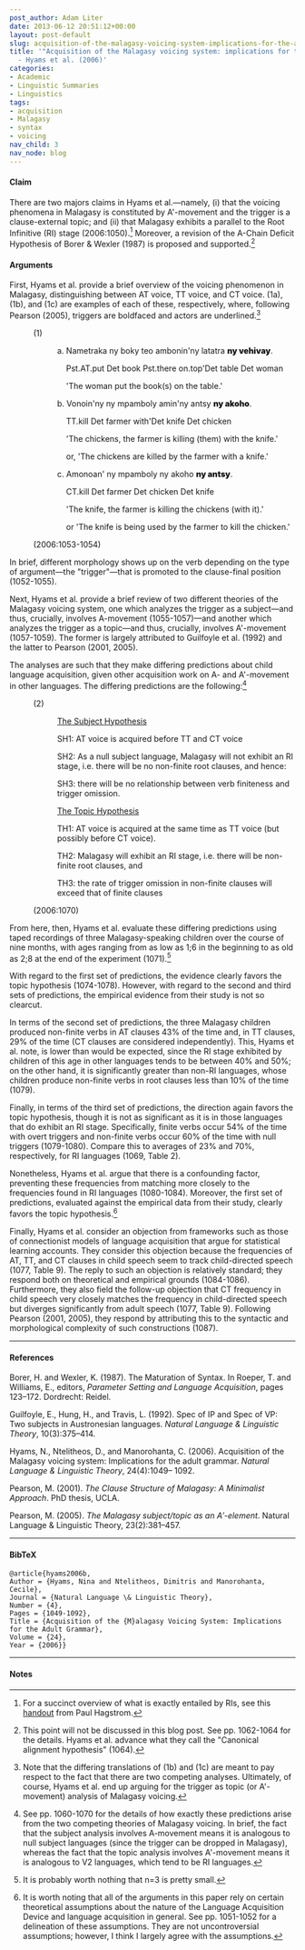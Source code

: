 ```yaml
---
post_author: Adam Liter
date: 2013-06-12 20:51:12+00:00
layout: post-default
slug: acquisition-of-the-malagasy-voicing-system-implications-for-the-adult-grammar-hyams-et-al-2006
title: '"Acquisition of the Malagasy voicing system: implications for the adult grammar"
  - Hyams et al. (2006)'
categories:
- Academic
- Linguistic Summaries
- Linguistics
tags:
- acquisition
- Malagasy
- syntax
- voicing
nav_child: 3
nav_node: blog
---
```


#### Claim

There are two majors claims in Hyams et al.&mdash;namely, (i) that the voicing phenomena in Malagasy is constituted by A'-movement and the trigger is a clause-external topic; and (ii) that Malagasy exhibits a parallel to the Root Infinitive (RI) stage (2006:1050).[^1] Moreover, a revision of the A-Chain Deficit Hypothesis of Borer & Wexler (1987) is proposed and supported.[^2]

#### Arguments

First, Hyams et al. provide a brief overview of the voicing phenomenon in Malagasy, distinguishing between AT voice, TT voice, and CT voice. (1a), (1b), and (1c) are examples of each of these, respectively, where, following Pearson (2005), triggers are boldfaced and actors are underlined.[^3]

<p style="margin-left:3em">(1)</p>
<p style="margin-left:6em">a. Nametraka  ny    boky   teo            ambonin'ny  latatra <span style="font-weight:900;">ny    vehivay</span>.</p>
<p style="margin-left:6em">&nbsp;&nbsp;&nbsp;&nbsp;Pst.AT.put   Det  book   Pst.there on.top'Det    table    Det woman</p>
<p style="margin-left:6em">&nbsp;&nbsp;&nbsp;&nbsp;'The woman put the book(s) on the table.'</p>
<p style="margin-left:6em">b. Vonoin'ny ny    mpamboly amin'ny  antsy <span style="font-weight:900;">ny    akoho</span>.</p>
<p style="margin-left:6em">&nbsp;&nbsp;&nbsp;&nbsp;TT.kill         Det farmer         with'Det knife  Det chicken</p>
<p style="margin-left:6em">&nbsp;&nbsp;&nbsp;&nbsp;'The chickens, the farmer is killing (them) with the knife.'</p>
<p style="margin-left:6em">&nbsp;&nbsp;&nbsp;&nbsp;or, 'The chickens are killed by the farmer with a knife.'</p>
<p style="margin-left:6em">c. Amonoan' ny     mpamboly ny    akoho     <span style="font-weight:900;">ny   antsy</span>.</p>
<p style="margin-left:6em">&nbsp;&nbsp;&nbsp;&nbsp;CT.kill         Det  farmer         Det  chicken  Det knife</p>
<p style="margin-left:6em">&nbsp;&nbsp;&nbsp;&nbsp;'The knife, the farmer is killing the chickens (with it).'</p>
<p style="margin-left:6em">&nbsp;&nbsp;&nbsp;&nbsp;or 'The knife is being used by the farmer to kill the chicken.'</p>
<p style="margin-left:3em">(2006:1053-1054)</p>

In brief, different morphology shows up on the verb depending on the type of argument&mdash;the "trigger"&mdash;that is promoted to the clause-final position (1052-1055).

Next, Hyams et al. provide a brief review of two different theories of the Malagasy voicing system, one which analyzes the trigger as a subject&mdash;and thus, crucially, involves A-movement (1055-1057)&mdash;and another which analyzes the trigger as a topic&mdash;and thus, crucially, involves A'-movement (1057-1059). The former is largely attributed to Guilfoyle et al. (1992) and the latter to Pearson (2001, 2005).

The analyses are such that they make differing predictions about child language acquisition, given other acquisition work on A- and A'-movement in other languages. The differing predictions are the following:[^4]

<p style="margin-left:3em">(2)</p>
<p style="margin-left:6em"><u>The Subject Hypothesis</u></p>
<p style="margin-left:6em">SH1: AT voice is acquired before TT and CT voice</p>
<p style="margin-left:6em">SH2: As a null subject language, Malagasy will not exhibit an RI stage, i.e. there will be no non-finite root clauses, and hence:</p>
<p style="margin-left:6em">SH3: there will be no relationship between verb finiteness and trigger omission.</p>
<p style="margin-left:6em"><u>The Topic Hypothesis</u></p>
<p style="margin-left:6em">TH1: AT voice is acquired at the same time as TT voice (but possibly before CT voice).</p>
<p style="margin-left:6em">TH2: Malagasy will exhibit an RI stage, i.e. there will be non-finite root clauses, and</p>
<p style="margin-left:6em">TH3: the rate of trigger omission in non-finite clauses will exceed that of finite clauses</p>
<p style="margin-left:3em">(2006:1070)</p>

From here, then, Hyams et al. evaluate these differing predictions using taped recordings of three Malagasy-speaking children over the course of nine months, with ages ranging from as low as 1;6 in the beginning to as old as 2;8 at the end of the experiment (1071).[^5]

With regard to the first set of predictions, the evidence clearly favors the topic hypothesis (1074-1078). However, with regard to the second and third sets of predictions, the empirical evidence from their study is not so clearcut.

In terms of the second set of predictions, the three Malagasy children produced non-finite verbs in AT clauses 43% of the time and, in TT clauses, 29% of the time (CT clauses are considered independently). This, Hyams et al. note, is lower than would be expected, since the RI stage exhibited by children of this age in other languages tends to be between 40% and 50%; on the other hand, it is significantly greater than non-RI languages, whose children produce non-finite verbs in root clauses less than 10% of the time (1079).

Finally, in terms of the third set of predictions, the direction again favors the topic hypothesis, though it is not as significant as it is in those languages that do exhibit an RI stage. Specifically, finite verbs occur 54% of the time with overt triggers and non-finite verbs occur 60% of the time with null triggers (1079-1080). Compare this to averages of 23% and 70%, respectively, for RI languages (1069, Table 2).

Nonetheless, Hyams et al. argue that there is a confounding factor, preventing these frequencies from matching more closely to the frequencies found in RI languages (1080-1084). Moreover, the first set of predictions, evaluated against the empirical data from their study, clearly favors the topic hypothesis.[^6]

Finally, Hyams et al. consider an objection from frameworks such as those of connectionist models of language acquisition that argue for statistical learning accounts. They consider this objection because the frequencies of AT, TT, and CT clauses in child speech seem to track child-directed speech (1077, Table 9). The reply to such an objection is relatively standard; they respond both on theoretical and empirical grounds (1084-1086). Furthermore, they also field the follow-up objection that CT frequency in child speech very closely matches the frequency in child-directed speech but diverges significantly from adult speech (1077, Table 9). Following Pearson (2001, 2005), they respond by attributing this to the syntactic and morphological complexity of such constructions (1087).

* * * 

#### References

Borer, H. and Wexler, K. (1987). The Maturation of Syntax. In Roeper, T. and Williams, E., editors, _Parameter Setting and Language Acquisition_, pages 123–172. Dordrecht: Reidel.

Guilfoyle, E., Hung, H., and Travis, L. (1992). Spec of IP and Spec of VP: Two subjects in Austronesian languages. _Natural Language & Linguistic Theory_, 10(3):375–414.

Hyams, N., Ntelitheos, D., and Manorohanta, C. (2006). Acquisition of the Malagasy voicing system: Implications for the adult grammar. _Natural Language & Linguistic Theory_, 24(4):1049– 1092.

Pearson, M. (2001). _The Clause Structure of Malagasy: A Minimalist Approach_. PhD thesis, UCLA.

Pearson, M. (2005). _The Malagasy subject/topic as an A′-element_. Natural Language & Linguistic Theory, 23(2):381–457.

* * * 

#### BibTeX

    @article{hyams2006b,
    Author = {Hyams, Nina and Ntelitheos, Dimitris and Manorohanta, Cecile},
    Journal = {Natural Language \& Linguistic Theory},
    Number = {4},
    Pages = {1049-1092},
    Title = {Acquisition of the {M}alagasy Voicing System: Implications for the Adult Grammar},
    Volume = {24},
    Year = {2006}}

* * * 

#### Notes
	
[^1]: For a succinct overview of what is exactly entailed by RIs, see this [handout][RIHandout] from Paul Hagstrom.

[^2]: This point will not be discussed in this blog post. See pp. 1062-1064 for the details. Hyams et al. advance what they call the "Canonical alignment hypothesis" (1064).

[^3]: Note that the differing translations of (1b) and (1c) are meant to pay respect to the fact that there are two competing analyses. Ultimately, of course, Hyams et al. end up arguing for the trigger as topic (or A'-movement) analysis of Malagasy voicing.

[^4]: See pp. 1060-1070 for the details of how exactly these predictions arise from the two competing theories of Malagasy voicing. In brief, the fact that the subject analysis involves A-movement means it is analogous to null subject languages (since the trigger can be dropped in Malagasy), whereas the fact that the topic analysis involves A'-movement means it is analogous to V2 languages, which tend to be RI languages.

[^5]: It is probably worth nothing that n=3 is pretty small.

[^6]: It is worth noting that all of the arguments in this paper rely on certain theoretical assumptions about the nature of the Language Acquisition Device and language acquisition in general. See pp. 1051-1052 for a delineation of these assumptions. They are not uncontroversial assumptions; however, I think I largely agree with the assumptions.

[RIHandout]: http://ling-blogs.bu.edu/lx500a1s10/files/2010/01/lx500acqs10-02b-nrfs-handout.pdf